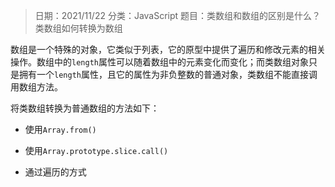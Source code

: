 > 日期：2021/11/22
分类：JavaScript
题目：类数组和数组的区别是什么？类数组如何转换为数组

数组是一个特殊的对象，它类似于列表，它的原型中提供了遍历和修改元素的相关操作。数组中的`length`属性可以随着数组中的元素变化而变化；而类数组对象只是拥有一个`length`属性，且它的属性为非负整数的普通对象，类数组不能直接调用数组方法。

将类数组转换为普通数组的方法如下：

- 使用`Array.from()`

- 使用`Array.prototype.slice.call()`

- 通过遍历的方式


